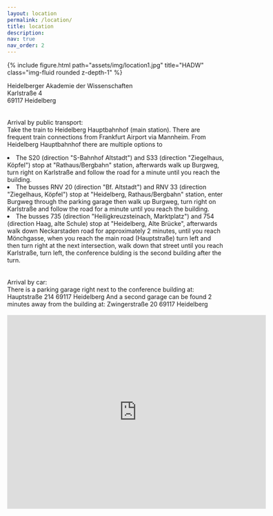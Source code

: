 ```yaml
---
layout: location
permalink: /location/
title: location
description:
nav: true
nav_order: 2
---
```


<div class="row">
  <div class="col-sm mt-3 mt-md-0">
      {% include figure.html path="assets/img/location1.jpg" title="HADW" class="img-fluid rounded z-depth-1" %}
  </div>
</div>

Heidelberger Akademie der Wissenschaften <br>
Karlstraße 4<br>
69117 Heidelberg<br>
<br>
<br>
Arrival by public transport:<br>
Take the train to Heidelberg Hauptbahnhof (main station). There are frequent train connections from Frankfurt Airport via Mannheim. From Heidelberg Hauptbahnhof there are multiple options to
<li>The S20 (direction "S-Bahnhof Altstadt") and S33 (direction "Ziegelhaus, Köpfel") stop at "Rathaus/Bergbahn" station, afterwards walk up Burgweg, turn right on Karlstraße and follow the road for a minute until you reach the building.</li>
<li>The busses RNV 20 (direction "Bf. Altstadt") and RNV 33 (direction "Ziegelhaus, Köpfel") stop at "Heidelberg, Rathaus/Bergbahn" station, enter Burgweg through the parking garage then walk up Burgweg, turn right on Karlstraße and follow the road for a minute until you reach the building.</li>
<li>The busses 735 (direction "Heiligkreuzsteinach, Marktplatz") and 754 (direction Haag, alte Schule) stop at "Heidelberg, Alte Brücke", afterwards walk down Neckarstaden road for approximately 2 minutes, until you reach Mönchgasse, when you reach the main road (Hauptstraße) turn left and then turn right at the next intersection, walk down that street until you reach Karlstraße, turn left, the conference bulding is the second building after the turn.</li>
<br>
<br>
Arrival by car:<br>
There is a parking garage right next to the conference building at:
Hauptstraße 214
69117 Heidelberg
And a second garage can be found 2 minutes away from the building at:
Zwingerstraße 20
69117 Heidelberg
<br>
<br>
<iframe src="https://www.google.com/maps/embed?pb=!1m18!1m12!1m3!1d2595.8449917730813!2d8.710792316116992!3d49.4118369793455!2m3!1f0!2f0!3f0!3m2!1i1024!2i768!4f13.1!3m3!1m2!1s0x4797c1078d7635f5%3A0xa02490bc4baea071!2sHeidelberger%20Akademie%20der%20Wissenschaften!5e0!3m2!1sde!2sde!4v1673888590124!5m2!1sde!2sde" width="600" height="450" style="border:0;" allowfullscreen="" loading="lazy" referrerpolicy="no-referrer-when-downgrade"></iframe>
